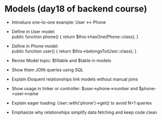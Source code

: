 # Models (day18 of backend course)

-   Introduce one-to-one example: User ↔ Phone
-   Define in User model:  
    public function phone() { return $this->hasOne(Phone::class); }
-   Define in Phone model:  
    public function user() { return $this->belongsTo(User::class); }

-   Revise Model topic: $fillable and $table in models

-   Show them JOIN queries using SQL
-   Explain Eloquent relationships link models without manual joins
-   Show usage in tinker or controller: $user->phone->number and $phone->user->name
-   Explain eager loading: User::with('phone')->get() to avoid N+1 queries
-   Emphasize why relationships simplify data fetching and keep code clean
